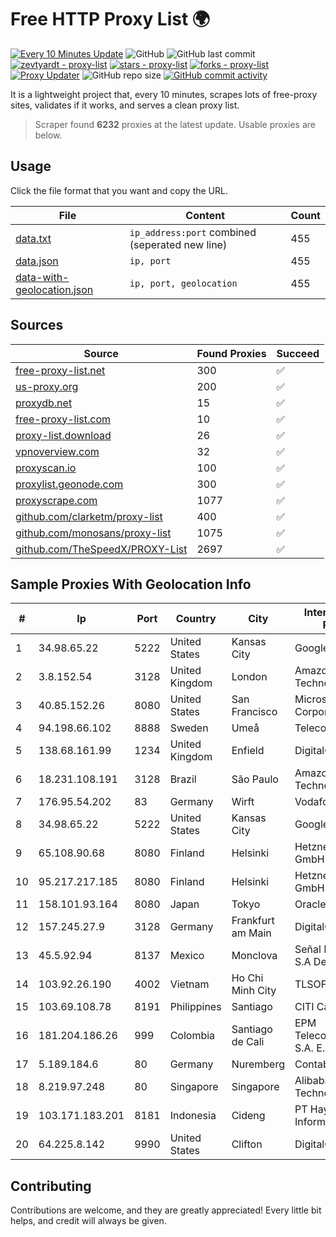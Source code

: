 
# Free HTTP Proxy List 🌍

[![Every 10 Minutes Update](https://github.com/mertguvencli/http-proxy-list/actions/workflows/main.yml/badge.svg?branch=main)](https://github.com/mertguvencli/http-proxy-list/actions/workflows/main.yml)
![GitHub](https://img.shields.io/github/license/mertguvencli/http-proxy-list)
![GitHub last commit](https://img.shields.io/github/last-commit/mertguvencli/http-proxy-list)
[![zevtyardt - proxy-list](https://img.shields.io/static/v1?label=zevtyardt&message=proxy-list&color=blue&logo=github)](https://github.com/zevtyardt/proxy-list "Go to GitHub repo")
[![stars - proxy-list](https://img.shields.io/github/stars/zevtyardt/proxy-list?style=social)](https://github.com/zevtyardt/proxy-list)
[![forks - proxy-list](https://img.shields.io/github/forks/zevtyardt/proxy-list?style=social)](https://github.com/zevtyardt/proxy-list)
[![Proxy Updater](https://github.com/zevtyardt/proxy-list/workflows/Proxy%20Updater/badge.svg)](https://github.com/zevtyardt/proxy-list/actions?query=workflow:"Proxy+Updater")
![GitHub repo size](https://img.shields.io/github/repo-size/zevtyardt/proxy-list)
[![GitHub commit activity](https://img.shields.io/github/commit-activity/m/zevtyardt/proxy-list?logo=commits)](https://github.com/zevtyardt/proxy-list/commits/main)

It is a lightweight project that, every 10 minutes, scrapes lots of free-proxy sites, validates if it works, and serves a clean proxy list.

> Scraper found **6232** proxies at the latest update. Usable proxies are below.

## Usage

Click the file format that you want and copy the URL.

|File|Content|Count|
|----|-------|-----|
|[data.txt](https://raw.githubusercontent.com/mertguvencli/http-proxy-list/main/proxy-list/data.txt)|`ip_address:port` combined (seperated new line)|455|
|[data.json](https://raw.githubusercontent.com/mertguvencli/http-proxy-list/main/proxy-list/data.json)|`ip, port`|455|
|[data-with-geolocation.json](https://raw.githubusercontent.com/mertguvencli/http-proxy-list/main/proxy-list/data-with-geolocation.json)|`ip, port, geolocation`|455|

## Sources

|Source|Found Proxies|Succeed|
|------|-------------|-------|
|[free-proxy-list.net](https://free-proxy-list.net)|300|✅|
|[us-proxy.org](https://www.us-proxy.org)|200|✅|
|[proxydb.net](http://proxydb.net)|15|✅|
|[free-proxy-list.com](https://free-proxy-list.com/?page=&port=&type%5B%5D=http&type%5B%5D=https&up_time=0&search=Search)|10|✅|
|[proxy-list.download](https://www.proxy-list.download/HTTP)|26|✅|
|[vpnoverview.com](https://vpnoverview.com/privacy/anonymous-browsing/free-proxy-servers)|32|✅|
|[proxyscan.io](https://www.proxyscan.io)|100|✅|
|[proxylist.geonode.com](https://proxylist.geonode.com/api/proxy-list?limit=300&page=1&sort_by=lastChecked&sort_type=desc&protocols=http,https)|300|✅|
|[proxyscrape.com](https://api.proxyscrape.com/v2/?request=displayproxies&protocol=http&timeout=10000&country=all&ssl=all&anonymity=all)|1077|✅|
|[github.com/clarketm/proxy-list](https://raw.githubusercontent.com/clarketm/proxy-list/master/proxy-list-raw.txt)|400|✅|
|[github.com/monosans/proxy-list](https://raw.githubusercontent.com/monosans/proxy-list/main/proxies/http.txt)|1075|✅|
|[github.com/TheSpeedX/PROXY-List](https://raw.githubusercontent.com/TheSpeedX/PROXY-List/master/http.txt)|2697|✅|


## Sample Proxies With Geolocation Info

|#|Ip|Port|Country|City|Internet Service Provider|
|-|--|----|-------|----|-------------------------|
|1|34.98.65.22|5222|United States|Kansas City|Google LLC|
|2|3.8.152.54|3128|United Kingdom|London|Amazon Technologies Inc.|
|3|40.85.152.26|8080|United States|San Francisco|Microsoft Corporation|
|4|94.198.66.102|8888|Sweden|Umeå|Telecom3|
|5|138.68.161.99|1234|United Kingdom|Enfield|DigitalOcean, LLC|
|6|18.231.108.191|3128|Brazil|São Paulo|Amazon Technologies Inc.|
|7|176.95.54.202|83|Germany|Wirft|Vodafone GmbH|
|8|34.98.65.22|5222|United States|Kansas City|Google LLC|
|9|65.108.90.68|8080|Finland|Helsinki|Hetzner Online GmbH|
|10|95.217.217.185|8080|Finland|Helsinki|Hetzner Online GmbH|
|11|158.101.93.164|8080|Japan|Tokyo|Oracle Corporation|
|12|157.245.27.9|3128|Germany|Frankfurt am Main|DigitalOcean, LLC|
|13|45.5.92.94|8137|Mexico|Monclova|Señal Interactiva, S.A De C.V|
|14|103.92.26.190|4002|Vietnam|Ho Chi Minh City|TLSOFT|
|15|103.69.108.78|8191|Philippines|Santiago|CITI Cableworld Inc.|
|16|181.204.186.26|999|Colombia|Santiago de Cali|EPM Telecomunicaciones S.A. E.S.P.|
|17|5.189.184.6|80|Germany|Nuremberg|Contabo GmbH|
|18|8.219.97.248|80|Singapore|Singapore|Alibaba (US) Technology Co., Ltd.|
|19|103.171.183.201|8181|Indonesia|Cideng|PT Hayat Teknologi Informatika|
|20|64.225.8.142|9990|United States|Clifton|DigitalOcean, LLC|



## Contributing

Contributions are welcome, and they are greatly appreciated! Every
little bit helps, and credit will always be given.

